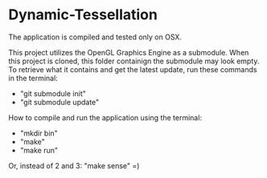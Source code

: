 # Dynamic-Tessellation
The application is compiled and tested only on OSX.

This project utilizes the OpenGL Graphics Engine as a submodule.
When this project is cloned, this folder containign the submodule may look empty. To retrieve what it contains and get the latest update, run these commands in the terminal:
* "git submodule init"
* "git submodule update"

How to compile and run the application using the terminal:
* "mkdir bin"
* "make"
* "make run"

Or, instead of 2 and 3: "make sense" =)

